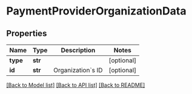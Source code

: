 # PaymentProviderOrganizationData

## Properties
Name | Type | Description | Notes
------------ | ------------- | ------------- | -------------
**type** | **str** |  | [optional] 
**id** | **str** | Organization&#x60;s ID | [optional] 

[[Back to Model list]](../README.md#documentation-for-models) [[Back to API list]](../README.md#documentation-for-api-endpoints) [[Back to README]](../README.md)


